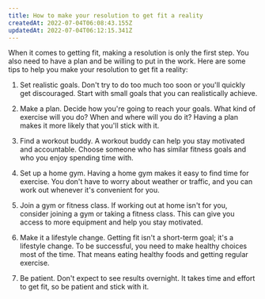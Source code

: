 ```yaml
---
title: How to make your resolution to get fit a reality
createdAt: 2022-07-04T06:08:43.155Z
updatedAt: 2022-07-04T06:12:15.341Z
---
```


When it comes to getting fit, making a resolution is only the first step. You also need to have a plan and be willing to put in the work. Here are some tips to help you make your resolution to get fit a reality:

1. Set realistic goals. Don't try to do too much too soon or you'll quickly get discouraged. Start with small goals that you can realistically achieve.

2. Make a plan. Decide how you're going to reach your goals. What kind of exercise will you do? When and where will you do it? Having a plan makes it more likely that you'll stick with it.

3. Find a workout buddy. A workout buddy can help you stay motivated and accountable. Choose someone who has similar fitness goals and who you enjoy spending time with.

4. Set up a home gym. Having a home gym makes it easy to find time for exercise. You don't have to worry about weather or traffic, and you can work out whenever it's convenient for you.

5. Join a gym or fitness class. If working out at home isn't for you, consider joining a gym or taking a fitness class. This can give you access to more equipment and help you stay motivated.

6. Make it a lifestyle change. Getting fit isn't a short-term goal; it's a lifestyle change. To be successful, you need to make healthy choices most of the time. That means eating healthy foods and getting regular exercise.

7. Be patient. Don't expect to see results overnight. It takes time and effort to get fit, so be patient and stick with it.
